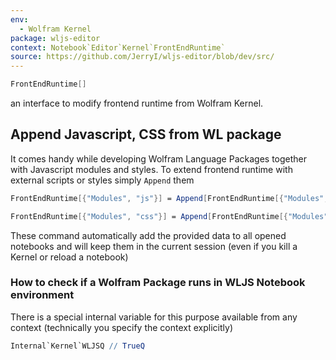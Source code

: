 ```yaml
---
env:
  - Wolfram Kernel
package: wljs-editor
context: Notebook`Editor`Kernel`FrontEndRuntime`
source: https://github.com/JerryI/wljs-editor/blob/dev/src/
---
```

```mathematica
FrontEndRuntime[]
```

an interface to modify frontend runtime from Wolfram Kernel.

## Append Javascript, CSS from WL package
It comes handy while developing Wolfram Language Packages together with Javascript modules and styles. To extend frontend runtime with external scripts or styles simply `Append` them

```mathematica
FrontEndRuntime[{"Modules", "js"}] = Append[FrontEndRuntime[{"Modules", "js"}], File["path to your JS"]]
```

```mathematica
FrontEndRuntime[{"Modules", "css"}] = Append[FrontEndRuntime[{"Modules", "css"}], File["path to your CSS"]]
```

These command automatically add the provided data to all opened notebooks and will keep them in the current session (even if you kill a Kernel or reload a notebook)


### How to check if a Wolfram Package runs in WLJS Notebook environment 
There is a special internal variable for this purpose available from any context (technically you specify the context explicitly)

```mathematica
Internal`Kernel`WLJSQ // TrueQ
```



